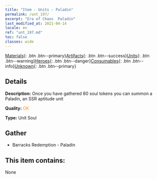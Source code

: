```yaml
---
title: "Item - Units - Paladin"
permalink: /unt_197/
excerpt: "Era of Chaos  Paladin"
last_modified_at: 2021-04-14
locale: en
ref: "unt_197.md"
toc: false
classes: wide
---
```

 [Materials](/Items/){: .btn .btn--primary}[Artifacts](/Items/Artifacts/){: .btn .btn--success}[Units](/Items/Units/){: .btn .btn--warning}[Heroes](/Items/Heroes/){: .btn .btn--danger}[Consumables](/Items/Consumables/){: .btn .btn--info}[Unknown](/Items/Unknown/){: .btn .btn--primary}

## Details
 **Description:** Once you have gathered 80 soul tokens you can summon a Paladin, an SSR aptitude unit

 **Quality:** <span style="color: #FF8C00">OK</span>

 **Type:** Unit Soul

## Gather

*    Barracks Redemption - Paladin 

## This item contains:

  None

